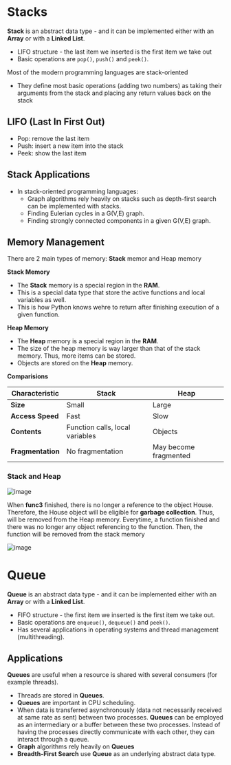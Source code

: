 # Stacks

**Stack** is an abstract data type - and it can be implemented either with an **Array** or with a **Linked List**.
  - LIFO structure - the last item we inserted is the first item we take out
  - Basic operations are `pop()`, `push()` and `peek()`.

Most of the modern programming languages are stack-oriented
  - They define most basic operations (adding two numbers) as taking their arguments from the stack and placing any return values back on the stack

## LIFO (Last In First Out)
- Pop: remove the last item
- Push: insert a new item into the stack
- Peek: show the last item

## Stack Applications
- In stack-oriented programming languages:
  - Graph algorithms rely heavily on stacks such as depth-first search can be implemented with stacks.
  - Finding Eulerian cycles in a G(V,E) graph.
  - Finding strongly connected components in a given G(V,E) graph.

## Memory Management

There are 2 main types of memory: **Stack** memor and Heap memory

**Stack Memory**
- The **Stack** memory is a special region in the **RAM**.
- This is a special data type that store the active functions and local variables as well.
- This is how Python knows wehre to return after finishing execution of a given function.

**Heap Memory**
- The **Heap** memory is a special region in the **RAM**.
- The size of the heap memory is way larger than that of the stack memory. Thus, more items can be stored.
- Objects are stored on the **Heap** memory.

**Comparisions**

| Characteristic    | Stack                                      | Heap                                      |
|-------------------|--------------------------------------------|-------------------------------------------|
| **Size**          | Small                                      | Large                                     |
| **Access Speed**  | Fast                                       | Slow                                      |
| **Contents**      | Function calls, local variables            | Objects                                   |
| **Fragmentation** | No fragmentation                           | May become fragmented                     |


### Stack and Heap

![image](https://user-images.githubusercontent.com/59940078/174951732-668700d1-862f-4fd6-b6ea-eebff9b29330.png)

When **func3** finished, there is no longer a reference to the object House. Therefore, the House object will be eligible for **garbage collection**. Thus, will be removed from the Heap memory. Everytime, a function finished and there was no longer any object referencing to the function. Then, the function will be removed from the stack memory 

![image](https://user-images.githubusercontent.com/59940078/174952010-29b9e1a9-6e5f-4d98-802b-f87de939abd5.png)


# Queue

**Queue** is an abstract data type - and it can be implemented either with an **Array** or with a **Linked List**.
  - FIFO structure - the first item we inserted is the first item we take out.
  - Basic operations are `enqueue()`, `dequeue()` and `peek()`.
  - Has several applications in operating systems and thread management (multithreading).

## Applications

**Queues** are useful when a resource is shared with several consumers (for example threads).
- Threads are stored in **Queues**.
- **Queues** are important in CPU scheduling.
- When data is transferred asynchronously (data not necessarily received at same rate as sent) between two processes. **Queues** can be employed as an intermediary or a buffer between these two processes. Instead of having the processes directly communicate with each other, they can interact through a queue.
- **Graph** algorithms rely heavily on **Queues**
- **Breadth-First Search** use **Queue** as an underlying abstract data type.

